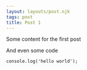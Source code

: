 ```yaml
---
layout: layouts/post.njk
tags: post
title: Post 1
---
```


Some content for the first post

And even some code
```
console.log('hello world');
```
